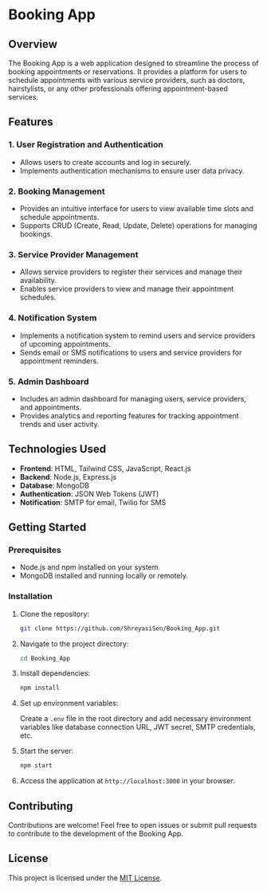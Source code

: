 # Booking App

## Overview

The Booking App is a web application designed to streamline the process of booking appointments or reservations. It provides a platform for users to schedule appointments with various service providers, such as doctors, hairstylists, or any other professionals offering appointment-based services.

## Features

### 1. User Registration and Authentication

- Allows users to create accounts and log in securely.
- Implements authentication mechanisms to ensure user data privacy.

### 2. Booking Management

- Provides an intuitive interface for users to view available time slots and schedule appointments.
- Supports CRUD (Create, Read, Update, Delete) operations for managing bookings.

### 3. Service Provider Management

- Allows service providers to register their services and manage their availability.
- Enables service providers to view and manage their appointment schedules.

### 4. Notification System

- Implements a notification system to remind users and service providers of upcoming appointments.
- Sends email or SMS notifications to users and service providers for appointment reminders.

### 5. Admin Dashboard

- Includes an admin dashboard for managing users, service providers, and appointments.
- Provides analytics and reporting features for tracking appointment trends and user activity.

## Technologies Used

- **Frontend**: HTML, Tailwind CSS, JavaScript, React.js
- **Backend**: Node.js, Express.js
- **Database**: MongoDB
- **Authentication**: JSON Web Tokens (JWT)
- **Notification**: SMTP for email, Twilio for SMS

## Getting Started

### Prerequisites

- Node.js and npm installed on your system.
- MongoDB installed and running locally or remotely.

### Installation

1. Clone the repository:

    ```bash
    git clone https://github.com/ShreyasiSen/Booking_App.git
    ```

2. Navigate to the project directory:

    ```bash
    cd Booking_App
    ```

3. Install dependencies:

    ```bash
    npm install
    ```

4. Set up environment variables:

    Create a `.env` file in the root directory and add necessary environment variables like database connection URL, JWT secret, SMTP credentials, etc.

5. Start the server:

    ```bash
    npm start
    ```

6. Access the application at `http://localhost:3000` in your browser.

## Contributing

Contributions are welcome! Feel free to open issues or submit pull requests to contribute to the development of the Booking App.

## License

This project is licensed under the [MIT License](LICENSE).
